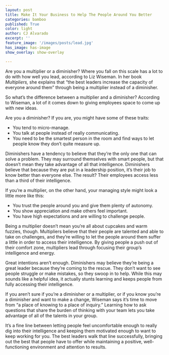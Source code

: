 ```yaml
---
layout: post
title: Make It Your Business to Help The People Around You Better
categories: bamboo
published: True
color: light
author: CJ Alvarado
excerpt: ''
feature_image: '/images/posts/lead.jpg'
has_image: has-image
show_overlay: show-overlay

---
```


Are you a multiplier or a diminisher? Where you fall on this scale has a lot to do with how well you lead, according to Liz Wiseman. In her book *Multipliers,* she explains that “the best leaders increase the capacity of everyone around them” through being a multiplier instead of a diminisher.

So what’s the difference between a multiplier and a diminisher? According to Wiseman, a lot of it comes down to giving employees space to come up with new ideas. 

Are you a diminisher? If you are, you might have some of these traits:

- You tend to micro-manage.
- You talk at people instead of really communicating.
- You need to be the smartest person in the room and find ways to let people know they don’t quite measure up.

Diminishers have a tendency to believe that they’re the only one that can solve a problem. They may surround themselves with smart people, but that doesn’t mean they take advantage of all that intelligence. Diminishers believe that because they are put in a leadership position, it’s their job to know better than everyone else. The result? Their employees access less than a third of their intelligence.

If you’re a multiplier, on the other hand, your managing style might look a little more like this:

- You trust the people around you and give them plenty of autonomy.
- You show appreciation and make others feel important.
- You have high expectations and are willing to challenge people.

Being a multiplier doesn’t mean you’re all about cupcakes and warm fuzzies, though. Multipliers believe that their people are talented and able to take on challenges, and they’re willing to let the people around them suffer a little in order to access their intelligence. By giving people a push out of their comfort zone, multipliers lead through focusing their group’s intelligence and energy.

Great intentions aren’t enough. Diminishers may believe they’re being a great leader because they’re coming to the rescue. They don’t want to see people struggle or make mistakes, so they swoop in to help. While this may sounds like a helpful idea, it actually stunts learning and keeps people from fully accessing their intelligence.

If you aren’t sure if you’re a diminisher or a multiplier, or if you know you’re a diminisher and want to make a change, Wiseman says it’s time to move from “a place of knowing to a place of inquiry.” Learning how to ask questions that share the burden of thinking with your team lets you take advantage of all of the talents in your group. 

It’s a fine line between letting people feel uncomfortable enough to really dig into their intelligence and keeping them motivated enough to want to keep working for you. The best leaders walk that line successfully, bringing out the best that people have to offer while maintaining a positive, well-functioning environment and attention to results.
